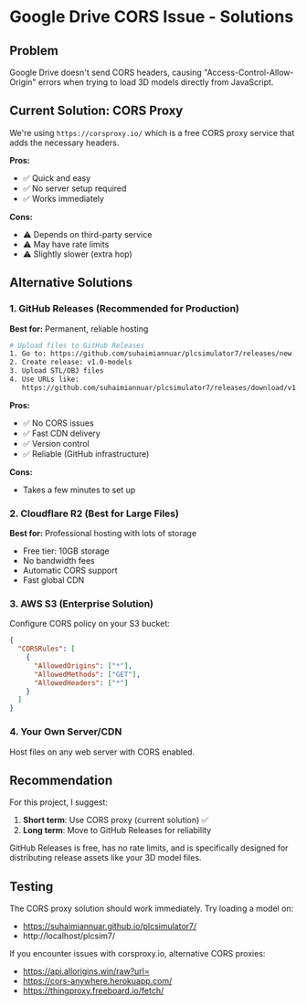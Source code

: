 # Google Drive CORS Issue - Solutions

## Problem
Google Drive doesn't send CORS headers, causing "Access-Control-Allow-Origin" errors when trying to load 3D models directly from JavaScript.

## Current Solution: CORS Proxy

We're using `https://corsproxy.io/` which is a free CORS proxy service that adds the necessary headers.

**Pros:**
- ✅ Quick and easy
- ✅ No server setup required
- ✅ Works immediately

**Cons:**
- ⚠️ Depends on third-party service
- ⚠️ May have rate limits
- ⚠️ Slightly slower (extra hop)

## Alternative Solutions

### 1. GitHub Releases (Recommended for Production)

**Best for:** Permanent, reliable hosting

```bash
# Upload files to GitHub Releases
1. Go to: https://github.com/suhaimiannuar/plcsimulator7/releases/new
2. Create release: v1.0-models
3. Upload STL/OBJ files
4. Use URLs like:
   https://github.com/suhaimiannuar/plcsimulator7/releases/download/v1.0-models/plc.stl
```

**Pros:**
- ✅ No CORS issues
- ✅ Fast CDN delivery
- ✅ Version control
- ✅ Reliable (GitHub infrastructure)

**Cons:**
- Takes a few minutes to set up

### 2. Cloudflare R2 (Best for Large Files)

**Best for:** Professional hosting with lots of storage

- Free tier: 10GB storage
- No bandwidth fees
- Automatic CORS support
- Fast global CDN

### 3. AWS S3 (Enterprise Solution)

Configure CORS policy on your S3 bucket:
```json
{
  "CORSRules": [
    {
      "AllowedOrigins": ["*"],
      "AllowedMethods": ["GET"],
      "AllowedHeaders": ["*"]
    }
  ]
}
```

### 4. Your Own Server/CDN

Host files on any web server with CORS enabled.

## Recommendation

For this project, I suggest:

1. **Short term**: Use CORS proxy (current solution) ✅
2. **Long term**: Move to GitHub Releases for reliability

GitHub Releases is free, has no rate limits, and is specifically designed for distributing release assets like your 3D model files.

## Testing

The CORS proxy solution should work immediately. Try loading a model on:
- https://suhaimiannuar.github.io/plcsimulator7/
- http://localhost/plcsim7/

If you encounter issues with corsproxy.io, alternative CORS proxies:
- https://api.allorigins.win/raw?url=
- https://cors-anywhere.herokuapp.com/
- https://thingproxy.freeboard.io/fetch/
